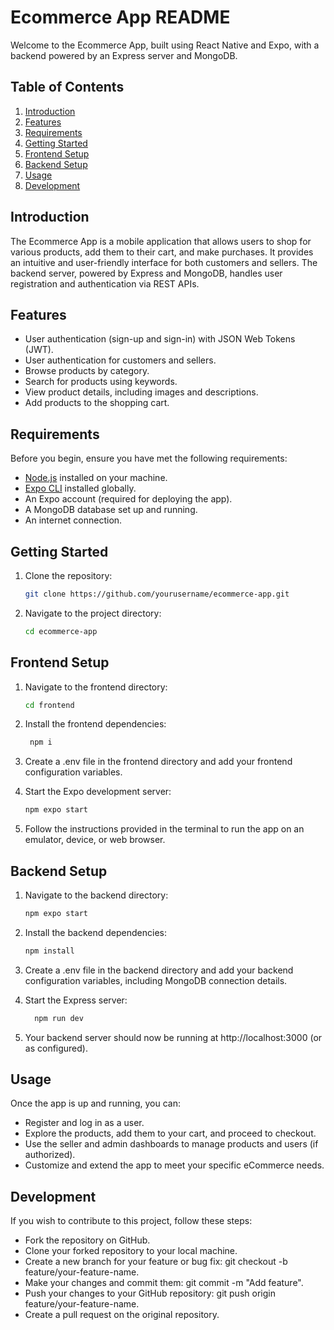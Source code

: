 # Ecommerce App README

Welcome to the Ecommerce App, built using React Native and Expo, with a backend powered by an Express server and MongoDB.

## Table of Contents

1. [Introduction](#introduction)
2. [Features](#features)
3. [Requirements](#requirements)
4. [Getting Started](#getting-started)
5. [Frontend Setup](#frontend-setup)
6. [Backend Setup](#backend-setup)
7. [Usage](#usage)
8. [Development](#development)

## Introduction

The Ecommerce App is a mobile application that allows users to shop for various products, add them to their cart, and make purchases. It provides an intuitive and user-friendly interface for both customers and sellers. The backend server, powered by Express and MongoDB, handles user registration and authentication via REST APIs.

## Features

- User authentication (sign-up and sign-in) with JSON Web Tokens (JWT).
- User authentication for customers and sellers.
- Browse products by category.
- Search for products using keywords.
- View product details, including images and descriptions.
- Add products to the shopping cart.

## Requirements

Before you begin, ensure you have met the following requirements:

- [Node.js](https://nodejs.org/) installed on your machine.
- [Expo CLI](https://docs.expo.dev/get-started/installation/) installed globally.
- An Expo account (required for deploying the app).
- A MongoDB database set up and running.
- An internet connection.

## Getting Started

1. Clone the repository:

   ```bash
   git clone https://github.com/yourusername/ecommerce-app.git
   ```
2. Navigate to the project directory:
   ```bash
   cd ecommerce-app
   ```

## Frontend Setup
1. Navigate to the frontend directory:
   ```bash
   cd frontend
   ```
2. Install the frontend dependencies:
   ```bash
    npm i
   ```
3. Create a .env file in the frontend directory and add your frontend configuration variables.

4. Start the Expo development server:
   ```bash
   npm expo start
   ```
5. Follow the instructions provided in the terminal to run the app on an emulator, device, or web browser.

## Backend Setup

1. Navigate to the backend directory:
   ```bash
   npm expo start
   ```

2. Install the backend dependencies:
    ```bash
    npm install
    ```
3. Create a .env file in the backend directory and add your backend configuration variables, including MongoDB connection details.

4. Start the Express server:
    ```bash
      npm run dev
    ```

5. Your backend server should now be running at http://localhost:3000 (or as configured).

## Usage
Once the app is up and running, you can:
- Register and log in as a user.
- Explore the products, add them to your cart, and proceed to checkout.
- Use the seller and admin dashboards to manage products and users (if authorized).
- Customize and extend the app to meet your specific eCommerce needs.

## Development

If you wish to contribute to this project, follow these steps:
- Fork the repository on GitHub.
- Clone your forked repository to your local machine.
- Create a new branch for your feature or bug fix: git checkout -b feature/your-feature-name.
- Make your changes and commit them: git commit -m "Add feature".
- Push your changes to your GitHub repository: git push origin feature/your-feature-name.
- Create a pull request on the original repository.
